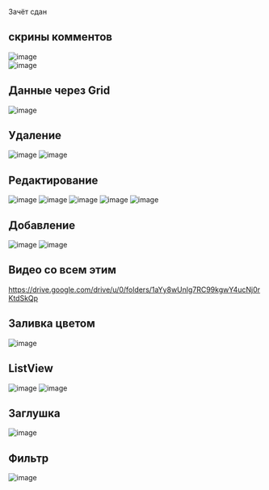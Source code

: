 Зачёт сдан
## скрины комментов
![image](https://user-images.githubusercontent.com/90381005/206876247-79c87831-dd60-4a42-8f64-43002af3f08e.png)<br>
![image](https://user-images.githubusercontent.com/90381005/206876532-af965c5e-c8cf-41cf-aad2-1ef16fbea70e.png)<br>
## Данные через Grid
![image](https://user-images.githubusercontent.com/90381005/208238463-7153d7f0-057e-4bdc-afc7-876fc197a3f8.png)
## Удаление
![image](https://user-images.githubusercontent.com/90381005/208247834-30e2f21d-c950-49ba-b123-4dd585ec4b5b.png)
![image](https://user-images.githubusercontent.com/90381005/208247841-1331e0dc-2b44-4fdb-aa29-f218d463293d.png)
## Редактирование
![image](https://user-images.githubusercontent.com/90381005/208248543-d671c1f2-8d73-4283-983e-367df60f6c72.png)
![image](https://user-images.githubusercontent.com/90381005/208248553-2de79413-83e0-456b-a27b-c91401a92e46.png)
![image](https://user-images.githubusercontent.com/90381005/208248558-06689874-65d3-4d50-b808-f0d82a19f3bd.png)
![image](https://user-images.githubusercontent.com/90381005/208248663-00ce0490-91a0-4ca3-b75c-4f9a1eddbd38.png)
![image](https://user-images.githubusercontent.com/90381005/208248673-c1102b14-d9e1-4c18-b2ba-5f3f1166272d.png)
## Добавление
![image](https://user-images.githubusercontent.com/90381005/208250408-e0be1d38-e8c2-4877-8bcc-1c9a8cbae1e4.png)
![image](https://user-images.githubusercontent.com/90381005/208256557-f503d177-4c70-4070-9d28-e0318e329dc6.png)
## Видео со всем этим
https://drive.google.com/drive/u/0/folders/1aYy8wUnlg7RC99kgwY4ucNj0rKtdSkQp
## Заливка цветом
![image](https://user-images.githubusercontent.com/90381005/209466165-217e2345-0d45-4a9c-a882-15ba6a1fa966.png)
## ListView
![image](https://user-images.githubusercontent.com/90381005/209519932-4ce5da6a-551f-48a8-886d-1400ff156966.png)
![image](https://user-images.githubusercontent.com/90381005/209519948-ba3b3744-5fa8-4cca-beaa-bb250f5b876c.png)
## Заглушка
![image](https://user-images.githubusercontent.com/90381005/209520002-37ba8816-8083-422e-bcb6-80d2a469c58d.png)
## Фильтр
![image](https://user-images.githubusercontent.com/90381005/209520170-7f15f371-2f82-422f-b154-83611e77d03d.png)
